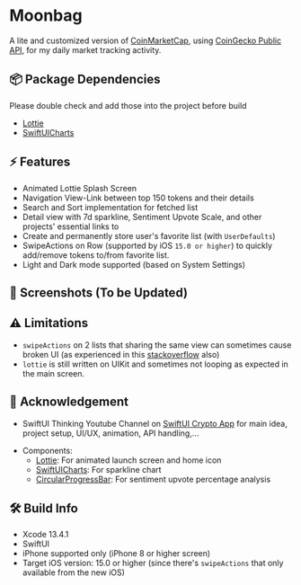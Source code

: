 # Moonbag

A lite and customized version of [CoinMarketCap](https://coinmarketcap.com/mobile/), using [CoinGecko Public API](https://www.coingecko.com/en/api/documentation), for my daily market tracking activity.

## 📦 Package Dependencies

Please double check and add those into the project before build

- [Lottie](https://github.com/airbnb/lottie-ios)
- [SwiftUICharts](https://github.com/AppPear/ChartView)

## ⚡️ Features

- Animated Lottie Splash Screen
- Navigation View-Link between top 150 tokens and their details
- Search and Sort implementation for fetched list
- Detail view with 7d sparkline, Sentiment Upvote Scale, and other projects' essential links to
- Create and permanently store user's favorite list (with `UserDefaults`)
- SwipeActions on Row (supported by iOS `15.0 or higher`) to quickly add/remove tokens to/from favorite list.
- Light and Dark mode supported (based on System Settings)

## 📱 Screenshots (To be Updated)

## ⚠️ Limitations

- `swipeActions` on 2 lists that sharing the same view can sometimes cause broken UI (as experienced in this [stackoverflow](https://stackoverflow.com/questions/71777287/swiftui-incorrect-ui-when-switching-to-a-new-list-from-an-old-one-with-swipe-bu) also)
- `lottie` is still written on UIKit and sometimes not looping as expected in the main screen.

## 📖 Acknowledgement

- SwiftUI Thinking Youtube Channel on [SwiftUI Crypto App](https://www.youtube.com/playlist?list=PLwvDm4Vfkdphbc3bgy_LpLRQ9DDfFGcFu) for main idea, project setup, UI/UX, animation, API handling,...

* Components:
  - [Lottie](https://github.com/airbnb/lottie-ios): For animated launch screen and home icon
  - [SwiftUICharts](https://github.com/AppPear/ChartView): For sparkline chart
  - [CircularProgressBar](https://github.com/Enryun/SwiftUICircleProgressBar): For sentiment upvote percentage analysis

## 🛠 Build Info

- Xcode 13.4.1
- SwiftUI
- iPhone supported only (iPhone 8 or higher screen)
- Target iOS version: 15.0 or higher (since there's `swipeActions` that only available from the new iOS)
